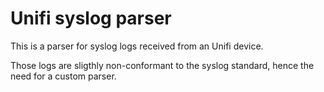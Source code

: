 # Unifi syslog parser

This is a parser for syslog logs received from an Unifi device.

Those logs are sligthly non-conformant to the syslog standard, hence the need for a custom parser.

